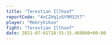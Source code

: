 ```yaml
---
title: "Terestian Illhoof"
reportCode: "4nCZHq1zGY9M32tT"
player: "Mebrykikoo"
fight: "Terestian Illhoof"
date: 2021-07-01T18:55:15.468000+00:00
---
```

